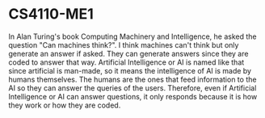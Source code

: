 # CS4110-ME1
In Alan Turing's book Computing Machinery and Intelligence, he asked the question "Can machines think?". I think machines can't think but only generate an answer if asked. They can generate answers since they are coded to answer that way. Artificial Intelligence or AI is named like that since artificial is man-made, so it means the intelligence of AI is made by humans themselves. The humans are the ones that feed information to the AI so they can answer the queries of the users. Therefore, even if Artificial Intelligence or AI can answer questions, it only responds because it is how they work or how they are coded.
